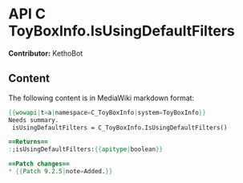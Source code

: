 # API C ToyBoxInfo.IsUsingDefaultFilters

**Contributor:** KethoBot

## Content

The following content is in MediaWiki markdown format:

```mediawiki
{{wowapi|t=a|namespace=C_ToyBoxInfo|system=ToyBoxInfo}}
Needs summary.
 isUsingDefaultFilters = C_ToyBoxInfo.IsUsingDefaultFilters()

==Returns==
:;isUsingDefaultFilters:{{apitype|boolean}}

==Patch changes==
* {{Patch 9.2.5|note=Added.}}
```
